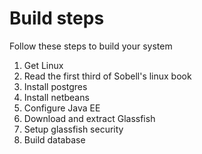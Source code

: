 # Build steps
Follow these steps to build your system
1. Get Linux
2. Read the first third of Sobell's linux book
3. Install postgres
4. Install netbeans
5. Configure Java EE
6. Download and extract Glassfish 
7. Setup glassfish security
8. Build database